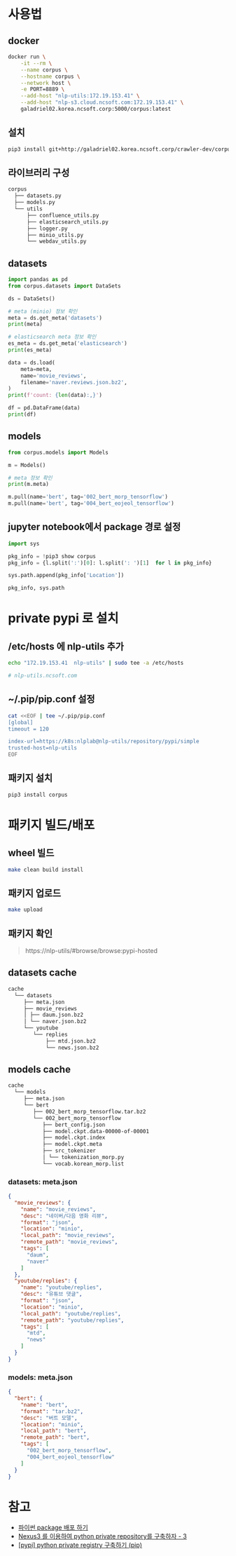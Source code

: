 
# 사용법 

## docker

```bash
docker run \
    -it --rm \
    --name corpus \
    --hostname corpus \
    --network host \
    -e PORT=8889 \
    --add-host "nlp-utils:172.19.153.41" \
    --add-host "nlp-s3.cloud.ncsoft.com:172.19.153.41" \
    galadriel02.korea.ncsoft.corp:5000/corpus:latest
```

## 설치 

```bash
pip3 install git+http://galadriel02.korea.ncsoft.corp/crawler-dev/corpus.git@dev
```

## 라이브러리 구성

```bash
corpus
  ├── datasets.py
  ├── models.py
  └── utils
      ├── confluence_utils.py
      ├── elasticsearch_utils.py
      ├── logger.py
      ├── minio_utils.py
      └── webdav_utils.py
```

## datasets

```python
import pandas as pd
from corpus.datasets import DataSets

ds = DataSets()

# meta (minio) 정보 확인
meta = ds.get_meta('datasets')
print(meta)

# elasticsearch meta 정보 확인 
es_meta = ds.get_meta('elasticsearch')
print(es_meta)

data = ds.load(
    meta=meta,
    name='movie_reviews',
    filename='naver.reviews.json.bz2', 
)
print(f'count: {len(data):,}')

df = pd.DataFrame(data)
print(df)
```

## models

```python
from corpus.models import Models

m = Models()

# meta 정보 확인 
print(m.meta)

m.pull(name='bert', tag='002_bert_morp_tensorflow')
m.pull(name='bert', tag='004_bert_eojeol_tensorflow')
```

## jupyter notebook에서 package 경로 설정

```python
import sys

pkg_info = !pip3 show corpus
pkg_info = {l.split(':')[0]: l.split(': ')[1]  for l in pkg_info}

sys.path.append(pkg_info['Location'])

pkg_info, sys.path
```

# private pypi 로 설치

## /etc/hosts 에 nlp-utils 추가 

```bash
echo "172.19.153.41  nlp-utils" | sudo tee -a /etc/hosts

# nlp-utils.ncsoft.com
```

## ~/.pip/pip.conf 설정

```bash
cat <<EOF | tee ~/.pip/pip.conf                                                        
[global]
timeout = 120

index-url=https://k8s:nlplab@nlp-utils/repository/pypi/simple
trusted-host=nlp-utils
EOF
```

## 패키지 설치

```bash
pip3 install corpus
```

# 패키지 빌드/배포 

## wheel 빌드 

```bash
make clean build install
```

## 패키지 업로드 

```bash
make upload
```

## 패키지 확인

> https://nlp-utils/#browse/browse:pypi-hosted

## datasets cache

```bash
cache
  └── datasets
     ├── meta.json
     ├── movie_reviews
     │ ├── daum.json.bz2
     │ └── naver.json.bz2
     └── youtube
        └── replies
            ├── mtd.json.bz2
            └── news.json.bz2
```

## models cache

```bash
cache
  └── models
     ├── meta.json
     └── bert
        ├── 002_bert_morp_tensorflow.tar.bz2
        └── 002_bert_morp_tensorflow
           ├── bert_config.json
           ├── model.ckpt.data-00000-of-00001
           ├── model.ckpt.index
           ├── model.ckpt.meta
           ├── src_tokenizer
           │ └── tokenization_morp.py
           └── vocab.korean_morp.list
```

### datasets: meta.json

```json
{
  "movie_reviews": {
    "name": "movie_reviews",
    "desc": "네이버/다음 영화 리뷰",
    "format": "json",
    "location": "minio",
    "local_path": "movie_reviews",
    "remote_path": "movie_reviews",
    "tags": [
      "daum",
      "naver"
    ]
  },
  "youtube/replies": {
    "name": "youtube/replies",
    "desc": "유튜브 댓글",
    "format": "json",
    "location": "minio",
    "local_path": "youtube/replies",
    "remote_path": "youtube/replies",
    "tags": [
      "mtd",
      "news"
    ]
  }
}
```

### models: meta.json

```json
{
  "bert": {
    "name": "bert",
    "format": "tar.bz2",
    "desc": "버트 모델",
    "location": "minio",
    "local_path": "bert",
    "remote_path": "bert",
    "tags": [
      "002_bert_morp_tensorflow",
      "004_bert_eojeol_tensorflow"
    ]
  }
}
```

# 참고 

* [파이썬 package 배포 하기](https://rampart81.github.io/post/python_package_publish/)
* [Nexus3 를 이용하여 python private repository를 구축하자 - 3](http://blog.naver.com/dmzone75/221395643249)
* [[pypi] python private registry 구축하기 (pip)](https://waspro.tistory.com/559) 
